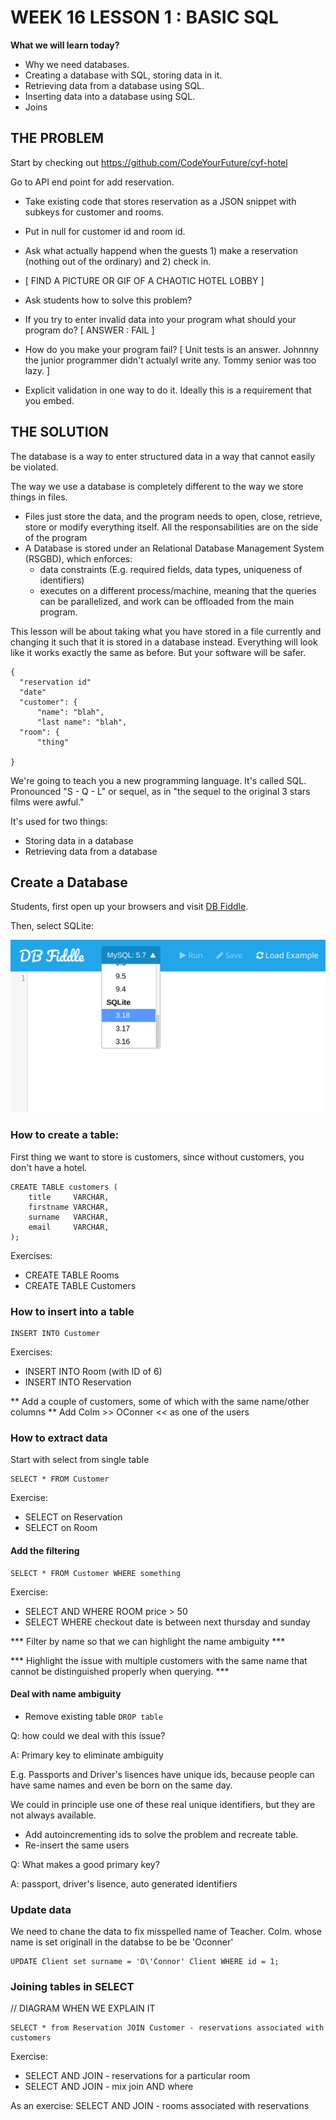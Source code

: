 # WEEK 16 LESSON 1 : BASIC SQL

**What we will learn today?**

* Why we need databases.
* Creating a database with SQL, storing data in it.
* Retrieving data from a database using SQL.
* Inserting data into a database using SQL.
* Joins

THE PROBLEM
-----------

Start by checking out https://github.com/CodeYourFuture/cyf-hotel

Go to API end point for add reservation.

* Take existing code that stores reservation as a JSON snippet with subkeys for customer and rooms.

* Put in null for customer id and room id.

* Ask what actually happend when the guests 1) make a reservation (nothing out of the ordinary) and 2) check in.

* [ FIND A PICTURE OR GIF OF A CHAOTIC HOTEL LOBBY ]

* Ask students how to solve this problem?

- If you try to enter invalid data into your program what should your program do? [ ANSWER : FAIL ]

* How do you make your program fail? [ Unit tests is an answer. Johnnny the junior programmer didn't actualyl write any. Tommy senior was too lazy. ]

* Explicit validation in one way to do it. Ideally this is a requirement that you embed.

THE SOLUTION
------------

The database is a way to enter structured data in a way that cannot easily be violated.

The way we use a database is completely different to the way we store things in files.
- Files just store the data, and the program needs to open, close, retrieve, store or modify everything itself. All the responsabilities are on the side of the program
- A Database is stored under an Relational Database Management System (RSGBD), which enforces:
    - data constraints (E.g. required fields, data types, uniqueness of identifiers)
    - executes on a different process/machine, meaning that the queries can be parallelized, and work can be offloaded from the main program.

This lesson will be about taking what you have stored in a file currently and changing it such that it is stored in a database instead. Everything will look like it works exactly the same as before. But your software will be safer.

```
{
  "reservation id"
  "date"
  "customer": {
      "name": "blah",
      "last name": "blah",
  "room": {
      "thing"

}
```

We're going to teach you a new programming language.
It's called SQL. Pronounced "S - Q - L" or sequel,
as in "the sequel to the original 3 stars films were
awful."

It's used for two things:

* Storing data in a database
* Retrieving data from a database

## Create a Database

Students, first open up your browsers and visit [DB Fiddle](https://www.db-fiddle.com/).

Then, select SQLite:

![Select SQLite 3.18](db-fiddle-select-sqlite.png)

### How to create a table:

First thing we want to store is customers, since without customers,
you don't have a hotel.

```
CREATE TABLE customers (
    title     VARCHAR,
    firstname VARCHAR,
    surname   VARCHAR,
    email     VARCHAR,
);

```

Exercises:
- CREATE TABLE Rooms
- CREATE TABLE Customers

### How to insert into a table
```
INSERT INTO Customer
```

Exercises:
- INSERT INTO Room (with ID of 6)
- INSERT INTO Reservation

** Add a couple of customers, some of which with the same name/other columns
** Add Colm >> OConner << as one of the users

### How to extract data

Start with select from single table

```
SELECT * FROM Customer
```

Exercise:
- SELECT on Reservation
- SELECT on Room


#### Add the filtering

```
SELECT * FROM Customer WHERE something
```

Exercise:
- SELECT AND WHERE ROOM price > 50
- SELECT WHERE checkout date is between next thursday and sunday

*** Filter by name so that we can highlight the name ambiguity ***

*** Highlight the issue with multiple customers with the same name that cannot be distinguished properly when querying. ***


#### Deal with name ambiguity

- Remove existing table `DROP table`

Q: how could we deal with this issue?

A: Primary key to eliminate ambiguity

E.g. Passports and Driver's lisences have unique ids, because people can have same names and even be born on the same day.

We could in principle use one of these real unique identifiers, but they are not always available.

- Add autoincrementing ids to solve the problem and recreate table.
- Re-insert the same users


Q: What makes a good primary key?

A: passport, driver's lisence, auto generated identifiers

### Update data

We need to chane the data to fix misspelled name of Teacher. Colm. whose name is set originall in the databse to be be 'Oconner'

```
UPDATE Client set surname = 'O\'Connor' Client WHERE id = 1;
```


### Joining tables in SELECT


// DIAGRAM WHEN WE EXPLAIN IT

```
SELECT * from Reservation JOIN Customer - reservations associated with customers
```

Exercise:
- SELECT AND JOIN - reservations for a particular room
- SELECT AND JOIN - mix join AND where

As an exercise: SELECT AND JOIN - rooms associated with reservations




